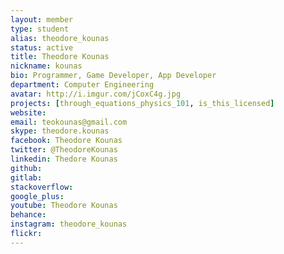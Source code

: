 ```yaml
---
layout: member
type: student
alias: theodore_kounas
status: active
title: Theodore Kounas
nickname: kounas
bio: Programmer, Game Developer, App Developer
department: Computer Engineering
avatar: http://i.imgur.com/jCoxC4g.jpg
projects: [through_equations_physics_101, is_this_licensed]
website:
email: teokounas@gmail.com
skype: theodore.kounas
facebook: Theodore Kounas
twitter: @TheodoreKounas
linkedin: Thedore Kounas
github:
gitlab:
stackoverflow:
google_plus:
youtube: Theodore Kounas
behance:
instagram: theodore_kounas
flickr:
---
```

